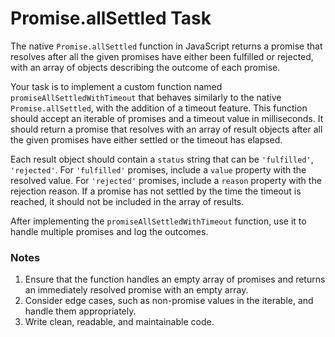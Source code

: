 # Promise.allSettled Task

The native `Promise.allSettled` function in JavaScript returns a promise that resolves after all the given promises have either been fulfilled or rejected, with an array of objects describing the outcome of each promise.

Your task is to implement a custom function named `promiseAllSettledWithTimeout` that behaves similarly to the native `Promise.allSettled`, with the addition of a timeout feature. This function should accept an iterable of promises and a timeout value in milliseconds. It should return a promise that resolves with an array of result objects after all the given promises have either settled or the timeout has elapsed.

Each result object should contain a `status` string that can be `'fulfilled'`, `'rejected'`. 
For `'fulfilled'` promises, include a `value` property with the resolved value. For `'rejected'` promises, include a `reason` property with the rejection reason. If a promise has not settled by the time the timeout is reached, it should not be included in the array of results.

After implementing the `promiseAllSettledWithTimeout` function, use it to handle multiple promises and log the outcomes.

### Notes

1. Ensure that the function handles an empty array of promises and returns an immediately resolved promise with an empty array.
2. Consider edge cases, such as non-promise values in the iterable, and handle them appropriately.
3. Write clean, readable, and maintainable code.